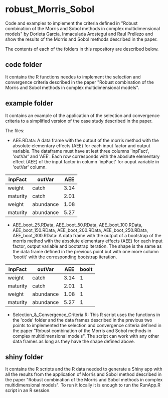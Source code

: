 # robust_Morris_Sobol
Code and examples to implement the criteria defined in "Robust combination of the Morris and Sobol methods in complex multidimensional models" by Dorleta Garcia, Inmaculada Arostegui and Raul Prellezo and show the results of the Morris and Sobol methods described in the paper.

The contents of each of the folders in this repository are described below.

## code folder
It contains the R functions needes to implement the selection and convergence criteria described in the paper "Robust combination of the Morris and Sobol methods in complex multidimensional models".

## example folder
It contains an example of the application of the selection and convergence criteria to a simplified version of the case study described in the paper.

The files:

* AEE.RData: A data frame with the output of the morris method with the absolute elementary effects (AEE) for each input factor and output variable. The dataframe must have at lest three columns 'inpFact', 'outVar' and 'AEE'. Each row corresponds with the aboslute elementary effect (AEE) of the input factor in column  'inpFact' for ouput variable in 'outVar' column.


| inpFact | outVar     | AEE |
|---------|------------|-----|
| weight  | catch      | 3.14|
| maturity| catch      | 2.01|
| weight  | abundance  | 1.08|
| maturity| abundance  | 5.27|


* AEE_boot_25.RData, AEE_boot_50.RData, AEE_boot_100.RData, AEE_boot_150.RData, AEE_boot_200.RData, AEE_boot_250.RData, AEE_boot_300.RData: A data frame with the output of a bootstrap of the morris method with the absolute elementary effects (AEE) for each input factor, output variable and bootstrap iteration. The shape is the same as the data frame defined in the previous point but with one more column 'bootit' with the corresponding bootstrap iteration.

| inpFact | outVar     | AEE | booit |
|---------|------------|-----|-------|
| weight  | catch      | 3.14| 1 |
| maturity| catch      | 2.01| 1 |
| weight  | abundance  | 1.08| 1 |
| maturity| abundance  | 5.27| 1 |

* Selection_&_Convergence_Criteria.R: This R script uses the functions in the 'code' folder and the data frames described in the previous two points to implemented the selection and convergence criteria defined in the paper "Robust combination of the Morris and Sobol methods in complex multidimensional models". The script can work with any other data frames as long as they have the shape defined above. 


## shiny folder 
It contains the R scripts and the R data needed to generate a Shiny app with all the results from the application of Morris and Sobol method described in the paper "Robust combination of the Morris and Sobol methods in complex multidimensional models". To run it locally it is enough to run the RunApp.R script in an R session.

